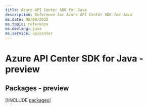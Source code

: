 ```yaml
---
title: Azure API Center SDK for Java
description: Reference for Azure API Center SDK for Java
ms.date: 08/08/2025
ms.topic: reference
ms.devlang: java
ms.service: apicenter
---
```

# Azure API Center SDK for Java - preview
## Packages - preview
[!INCLUDE [packages](api-center-index.md)]